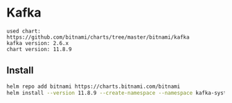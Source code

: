 # Kafka

```plantext
used chart: https://github.com/bitnami/charts/tree/master/bitnami/kafka
kafka version: 2.6.x
chart version: 11.8.9
```

## Install

```bash
helm repo add bitnami https://charts.bitnami.com/bitnami
helm install --version 11.8.9 --create-namespace --namespace kafka-system -f values.yaml kafka bitnami/kafka
```
